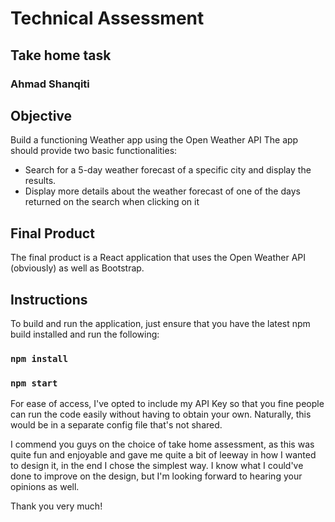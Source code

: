 # Technical Assessment
## Take home task
### Ahmad Shanqiti


## Objective
Build a functioning Weather app using the Open Weather API
The app should provide two basic functionalities:
* Search for a 5-day weather forecast of a specific city and display the results.
* Display more details about the weather forecast of one of the days returned on the search when clicking on it

## Final Product

The final product is a React application that uses the Open Weather API (obviously) as well as Bootstrap.

## Instructions

To build and run the application, just ensure that you have the latest npm build installed and run the following:

### `npm install`
### `npm start`

For ease of access, I've opted to include my API Key so that you fine people can run the code easily without having to obtain your own. Naturally, this would be in a separate config file that's not shared.

I commend you guys on the choice of take home assessment, as this was quite fun and enjoyable and gave me quite a bit of leeway in how I wanted to design it, in the end I chose the simplest way. I know what I could've done to improve on the design, but I'm looking forward to hearing your opinions as well.

Thank you very much!
